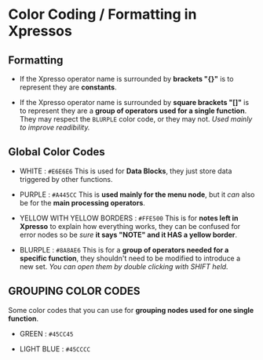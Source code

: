 # Color Coding / Formatting in Xpressos

## Formatting

- If the Xpresso operator name is surrounded by **brackets "{}"** is to represent they are **constants**.

- If the Xpresso operator name is surrounded by **square brackets "[]"** is to represent they are a **group of operators used for a single function**. They may respect the `BLURPLE` color code, or they may not. *Used mainly to improve readibility.*

## Global Color Codes

- WHITE : `#E6E6E6`
This is used for **Data Blocks**, they just store data triggered by other functions.

- PURPLE : `#A445CC`
This is **used mainly for the menu node**, but it *can* also be for the **main processing operators**.

- YELLOW WITH YELLOW BORDERS : `#FFE500`
This is for **notes left in Xpresso** to explain how everything works, they can be confused for error nodes so be *sure* **it says "NOTE" and it HAS a yellow border**.

- BLURPLE : `#8A8AE6`
This is for a **group of operators needed for a specific function**, they shouldn't need to be modified to introduce a new set. *You can open them by double clicking with SHIFT held.*

## GROUPING COLOR CODES

Some color codes that you can use for **grouping nodes used for one single function**.

- GREEN : `#45CC45`

- LIGHT BLUE : `#45CCCC`

